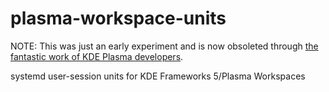 plasma-workspace-units
======================

NOTE: This was just an early experiment and is now obsoleted through [the fantastic work of KDE Plasma developers](https://blog.davidedmundson.co.uk/blog/plasma-and-the-systemd-startup/).

systemd user-session units for KDE Frameworks 5/Plasma Workspaces
